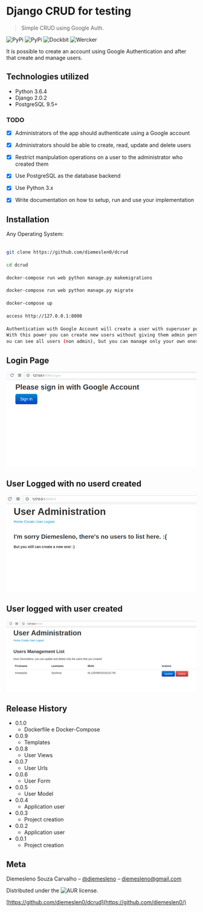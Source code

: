 # Django CRUD for testing 
> Simple CRUD using Google Auth. 

![PyPi][python-image]
![PyPi][status-image]
![Dockbit][deploy-image]
![Wercker][build-image]

It is possible to create an account using Google Authentication and after that
create and manage users.

## Technologies utilized
* Python 3.6.4
* Django 2.0.2
* PostgreSQL 9.5+

### TODO

- [x] Administrators of the app should authenticate using a Google account
- [x] Administrators should be able to create, read, update and delete users
- [x] Restrict manipulation operations on a user to the administrator who created them 
- [x] Use PostgreSQL as the database backend
- [x] Use Python 3.x
- [x] Write documentation on how to setup, run and use your implementation


## Installation

Any Operating System:

```sh

git clone https://github.com/diemeslen0/dcrud

cd dcrud

docker-compose run web python manage.py makemigrations

docker-compose run web python manage.py migrate

docker-compose up

access http://127.0.0.1:8000

Authentication with Google Account will create a user with superuser power (administrator). 
With this power you can create new users without giving them admin permissions. 
ou can see all users (non admin), but you can manage only your own ones.
```

## Login Page
![](login.png)

## User Logged with no userd created
![](logged.png)

## User logged with user created
![](cad.png)

## Release History
* 0.1.0
    * Dockerfile e Docker-Compose
* 0.0.9
    * Templates
* 0.0.8
    * User Views
* 0.0.7
    * User Urls
* 0.0.6
    * User Form
* 0.0.5
    * User Model
* 0.0.4
    * Application user
* 0.0.3
    * Project creation
* 0.0.2
    * Application user
* 0.0.1
    * Project creation

## Meta

Diemesleno Souza Carvalho – [@diemesleno](https://twitter.com/diemesleno) – diemesleno@gmail.com

Distributed under the ![AUR][gpl-image] license. 

[https://github.com/diemeslen0/dcrud](https://github.com/diemeslen0/)

[python-image]: https://img.shields.io/pypi/pyversions/Django.svg?style=flat-square
[gpl-image]: https://img.shields.io/aur/license/yaourt.svg?style=flat-square
[status-image]: https://img.shields.io/pypi/status/Django.svg?style=flat-square
[build-image]: https://img.shields.io/wercker/ci/wercker/docs.svg
[deploy-image]: https://img.shields.io/dockbit/DockbitStatus/health.svg?token=TvavttxFHJ4qhnKstDxrvBXM&style=flat-square
